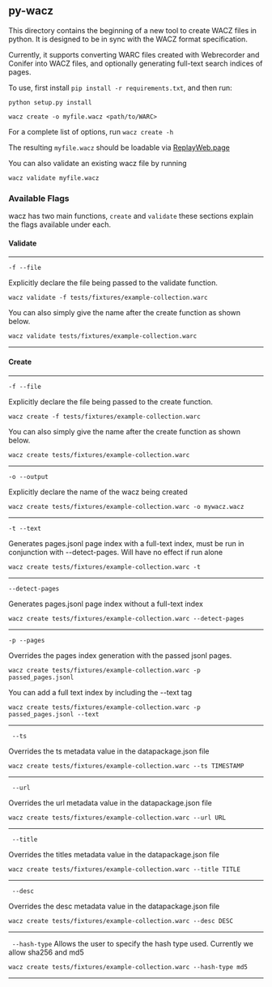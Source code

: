 ## py-wacz

This directory contains the beginning of a new tool to create WACZ files in python.
It is designed to be in sync with the WACZ format specification.

Currently, it supports converting WARC files created with Webrecorder and Conifer into WACZ files, and optionally generating full-text search indices of pages.

To use, first install `pip install -r requirements.txt`, and then run:

```
python setup.py install

wacz create -o myfile.wacz <path/to/WARC>
```
For a complete list of options, run `wacz create -h`

The resulting `myfile.wacz` should be loadable via [ReplayWeb.page](https://replayweb.page)

You can also validate an existing wacz file by running

```
wacz validate myfile.wacz
```
### Available Flags
wacz has two main functions, ```create``` and ```validate``` these sections explain the flags available under each.

#### Validate
-------

`-f --file`

Explicitly declare the file being passed to the validate function.

```wacz validate -f tests/fixtures/example-collection.warc ```

You can also simply give the name after the create function as shown below.

```wacz validate tests/fixtures/example-collection.warc ```

-------

#### Create
-------

`-f --file`

Explicitly declare the file being passed to the create function.

```wacz create -f tests/fixtures/example-collection.warc ```

You can also simply give the name after the create function as shown below.

```wacz create tests/fixtures/example-collection.warc ```

-------
`-o --output`

Explicitly declare the name of the wacz being created

```wacz create tests/fixtures/example-collection.warc -o mywacz.wacz```

-------
`-t --text`

Generates pages.jsonl page index with a full-text index, must be run in conjunction with --detect-pages. Will have no effect if run alone

```wacz create tests/fixtures/example-collection.warc -t```

-------
`--detect-pages`

Generates pages.jsonl page index without a full-text index

```wacz create tests/fixtures/example-collection.warc --detect-pages```

-------
`-p --pages`

Overrides the pages index generation with the passed jsonl pages.

```wacz create tests/fixtures/example-collection.warc -p passed_pages.jsonl```

You can add a full text index by including the --text tag

```wacz create tests/fixtures/example-collection.warc -p passed_pages.jsonl --text```

-------
```  --ts ```

Overrides the ts metadata value in the datapackage.json file

```wacz create tests/fixtures/example-collection.warc --ts TIMESTAMP```

-------
```  --url ```

Overrides the url metadata value in the datapackage.json file

```wacz create tests/fixtures/example-collection.warc --url URL```

-------
```  --title ```

Overrides the titles metadata value in the datapackage.json file

```wacz create tests/fixtures/example-collection.warc --title TITLE```

-------
```  --desc ```

Overrides the desc metadata value in the datapackage.json file

```wacz create tests/fixtures/example-collection.warc --desc DESC```

-------
 
```  --hash-type ```
  Allows the user to specify the hash type used. Currently we allow sha256 and md5

```wacz create tests/fixtures/example-collection.warc --hash-type md5```

-------
